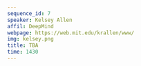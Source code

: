 ```yaml
---
sequence_id: 7
speaker: Kelsey Allen
affil: DeepMind
webpage: https://web.mit.edu/krallen/www/
img: kelsey.png
title: TBA
time: 1430
---
```

